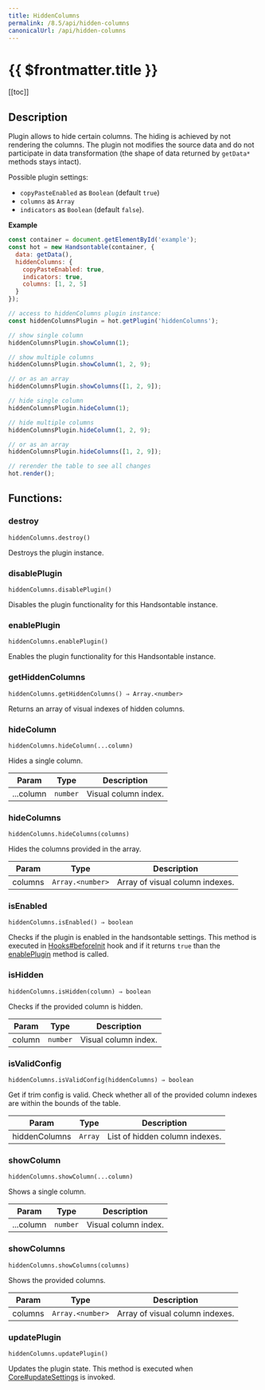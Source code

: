 ```yaml
---
title: HiddenColumns
permalink: /8.5/api/hidden-columns
canonicalUrl: /api/hidden-columns
---
```


# {{ $frontmatter.title }}

[[toc]]

## Description


Plugin allows to hide certain columns. The hiding is achieved by not rendering the columns. The plugin not modifies
the source data and do not participate in data transformation (the shape of data returned by `getData*` methods stays intact).

Possible plugin settings:
 * `copyPasteEnabled` as `Boolean` (default `true`)
 * `columns` as `Array`
 * `indicators` as `Boolean` (default `false`).


**Example**  
```js
const container = document.getElementById('example');
const hot = new Handsontable(container, {
  data: getData(),
  hiddenColumns: {
    copyPasteEnabled: true,
    indicators: true,
    columns: [1, 2, 5]
  }
});

// access to hiddenColumns plugin instance:
const hiddenColumnsPlugin = hot.getPlugin('hiddenColumns');

// show single column
hiddenColumnsPlugin.showColumn(1);

// show multiple columns
hiddenColumnsPlugin.showColumn(1, 2, 9);

// or as an array
hiddenColumnsPlugin.showColumns([1, 2, 9]);

// hide single column
hiddenColumnsPlugin.hideColumn(1);

// hide multiple columns
hiddenColumnsPlugin.hideColumn(1, 2, 9);

// or as an array
hiddenColumnsPlugin.hideColumns([1, 2, 9]);

// rerender the table to see all changes
hot.render();
```
## Functions:

### destroy
`hiddenColumns.destroy()`

Destroys the plugin instance.



### disablePlugin
`hiddenColumns.disablePlugin()`

Disables the plugin functionality for this Handsontable instance.



### enablePlugin
`hiddenColumns.enablePlugin()`

Enables the plugin functionality for this Handsontable instance.



### getHiddenColumns
`hiddenColumns.getHiddenColumns() ⇒ Array.<number>`

Returns an array of visual indexes of hidden columns.



### hideColumn
`hiddenColumns.hideColumn(...column)`

Hides a single column.


| Param | Type | Description |
| --- | --- | --- |
| ...column | <code>number</code> | Visual column index. |



### hideColumns
`hiddenColumns.hideColumns(columns)`

Hides the columns provided in the array.


| Param | Type | Description |
| --- | --- | --- |
| columns | <code>Array.&lt;number&gt;</code> | Array of visual column indexes. |



### isEnabled
`hiddenColumns.isEnabled() ⇒ boolean`

Checks if the plugin is enabled in the handsontable settings. This method is executed in [Hooks#beforeInit](./Hooks/#beforeInit)
hook and if it returns `true` than the [enablePlugin](#HiddenColumns+enablePlugin) method is called.



### isHidden
`hiddenColumns.isHidden(column) ⇒ boolean`

Checks if the provided column is hidden.


| Param | Type | Description |
| --- | --- | --- |
| column | <code>number</code> | Visual column index. |



### isValidConfig
`hiddenColumns.isValidConfig(hiddenColumns) ⇒ boolean`

Get if trim config is valid. Check whether all of the provided column indexes are within the bounds of the table.


| Param | Type | Description |
| --- | --- | --- |
| hiddenColumns | <code>Array</code> | List of hidden column indexes. |



### showColumn
`hiddenColumns.showColumn(...column)`

Shows a single column.


| Param | Type | Description |
| --- | --- | --- |
| ...column | <code>number</code> | Visual column index. |



### showColumns
`hiddenColumns.showColumns(columns)`

Shows the provided columns.


| Param | Type | Description |
| --- | --- | --- |
| columns | <code>Array.&lt;number&gt;</code> | Array of visual column indexes. |



### updatePlugin
`hiddenColumns.updatePlugin()`

Updates the plugin state. This method is executed when [Core#updateSettings](./Core/#updateSettings) is invoked.


